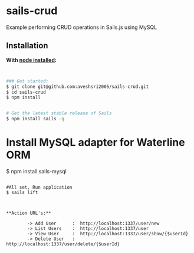# sails-crud
Example performing CRUD operations in Sails.js using MySQL


## Installation &nbsp;
**With [node installed](http://nodejs.org/en/download):**
```sh


### Get started:
$ git clone git@github.com:aveshsri2005/sails-crud.git
$ cd sails-crud
$ npm install


# Get the latest stable release of Sails
$ npm install sails -g
```

# Install MySQL adapter for Waterline ORM
$ npm install sails-mysql
```

#All set, Run application
$ sails lift



**Action URL's:**

        -> Add User      :  http://localhost:1337/user/new
        -> List Users    :  http://localhost:1337/user
        -> View User     :  http://localhost:1337/user/show/{$userId}
        -> Delete User   :  http://localhost:1337/user/delete/{$userId}

